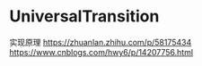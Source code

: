 # UniversalTransition
实现原理
https://zhuanlan.zhihu.com/p/58175434
https://www.cnblogs.com/hwy6/p/14207756.html
